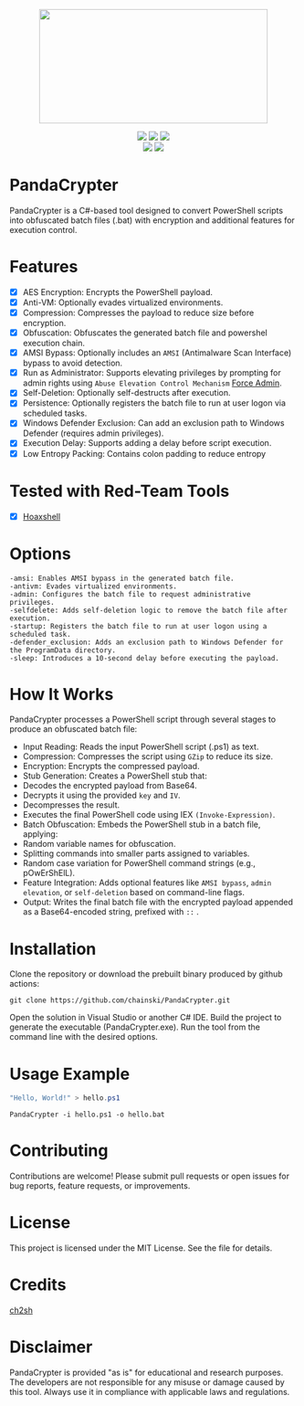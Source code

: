 <p align="center">
<img src="https://github.com/Chainski/PandaCrypter/blob/main/assets/PandaCrypter.png?raw=true", width="400", height="200">
</p>

<p align= "center">
   <img src="https://img.shields.io/github/stars/Chainski/PandaCrypter?style=flat&color=%23fd5c50">
   <img src="https://img.shields.io/github/forks/Chainski/PandaCrypter?style=flat&color=%23fd5c50">
   <img src="https://hits.sh/github.com/Chainski/PandaCrypter.svg?color=fd5c50">
   <br>
   <img src="https://img.shields.io/github/last-commit/Chainski/PandaCrypter?style=flat&color=%23fd5c50">
   <img src="https://img.shields.io/github/license/Chainski/PandaCrypter?color=%23fd5c50">
   <br>
</p>

# PandaCrypter
PandaCrypter is a C#-based tool designed to convert PowerShell scripts into obfuscated batch files (.bat) with encryption and additional features for execution control. 

# Features
- [x] AES Encryption: Encrypts the PowerShell payload.
- [x] Anti-VM: Optionally evades virtualized environments.
- [x] Compression: Compresses the payload to reduce size before encryption.
- [x] Obfuscation: Obfuscates the generated batch file and powershel execution chain. 
- [x] AMSI Bypass: Optionally includes an `AMSI` (Antimalware Scan Interface) bypass to avoid detection.
- [x] Run as Administrator: Supports elevating privileges by prompting for admin rights using `Abuse Elevation Control Mechanism` [Force Admin](https://github.com/Chainski/ForceAdmin).
- [x] Self-Deletion: Optionally self-destructs after execution.
- [x] Persistence: Optionally registers the batch file to run at user logon via scheduled tasks.
- [x] Windows Defender Exclusion: Can add an exclusion path to Windows Defender (requires admin privileges).
- [x] Execution Delay: Supports adding a delay before script execution.
- [x] Low Entropy Packing: Contains colon padding to reduce entropy

# Tested with Red-Team Tools 
- [x] [Hoaxshell](https://github.com/t3l3machus/hoaxshell)

# Options
```
-amsi: Enables AMSI bypass in the generated batch file.
-antivm: Evades virtualized environments.
-admin: Configures the batch file to request administrative privileges.
-selfdelete: Adds self-deletion logic to remove the batch file after execution.
-startup: Registers the batch file to run at user logon using a scheduled task.
-defender_exclusion: Adds an exclusion path to Windows Defender for the ProgramData directory.
-sleep: Introduces a 10-second delay before executing the payload.
```

# How It Works
PandaCrypter processes a PowerShell script through several stages to produce an obfuscated batch file:

- Input Reading: Reads the input PowerShell script (.ps1) as text.
- Compression: Compresses the script using `GZip` to reduce its size.
- Encryption: Encrypts the compressed payload.
- Stub Generation: Creates a PowerShell stub that:
- Decodes the encrypted payload from Base64.
- Decrypts it using the provided `key` and `IV`.
- Decompresses the result.
- Executes the final PowerShell code using IEX `(Invoke-Expression)`.
- Batch Obfuscation: Embeds the PowerShell stub in a batch file, applying:
- Random variable names for obfuscation.
- Splitting commands into smaller parts assigned to variables.
- Random case variation for PowerShell command strings (e.g., pOwErShElL).
- Feature Integration: Adds optional features like `AMSI bypass`, `admin elevation`, or `self-deletion` based on command-line flags.
- Output: Writes the final batch file with the encrypted payload appended as a Base64-encoded string, prefixed with `::` .

# Installation
Clone the repository or download the prebuilt binary produced by github actions:
```
git clone https://github.com/chainski/PandaCrypter.git
```
Open the solution in Visual Studio or another C# IDE.
Build the project to generate the executable (PandaCrypter.exe).
Run the tool from the command line with the desired options.

# Usage Example 
```powershell
"Hello, World!" > hello.ps1
```

```batch
PandaCrypter -i hello.ps1 -o hello.bat 
```

# Contributing
Contributions are welcome! Please submit pull requests or open issues for bug reports, feature requests, or improvements.

# License
This project is licensed under the MIT License. See the file for details.
# Credits
[ch2sh](https://github.com/ch2sh/Crybat)

# Disclaimer
PandaCrypter is provided "as is" for educational and research purposes. The developers are not responsible for any misuse or damage caused by this tool. 
Always use it in compliance with applicable laws and regulations.
